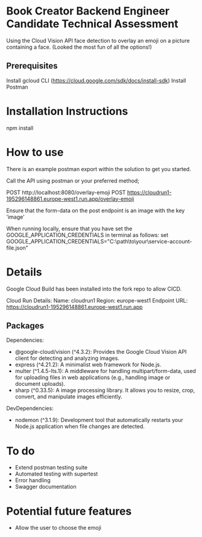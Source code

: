 # Book Creator Backend Engineer Candidate Technical Assessment

Using the Cloud Vision API face detection to overlay an emoji on a picture containing a face. (Looked the most fun of all the options!)

##  Prerequisites
Install gcloud CLI  (https://cloud.google.com/sdk/docs/install-sdk)
Install Postman

# Installation Instructions

npm install

# How to use
There is an example postman export within the solution to get you started.

Call the API using postman or your preferred method;

POST http://localhost:8080/overlay-emoji
POST https://cloudrun1-195296148861.europe-west1.run.app/overlay-emoji

Ensure that the form-data on the post endpoint is an image with the key 'image'

When running locally, ensure that you have set the GOOGLE_APPLICATION_CREDENTIALS in terminal as follows:
set GOOGLE_APPLICATION_CREDENTIALS="C:\path\to\your\service-account-file.json"


# Details
Google Cloud Build has been installed into the fork repo to allow CICD.

Cloud Run Details:
Name: cloudrun1
Region: europe-west1
Endpoint URL: https://cloudrun1-195296148861.europe-west1.run.app

## Packages
Dependencies:
- @google-cloud/vision (^4.3.2): Provides the Google Cloud Vision API client for detecting and analyzing images.
- express (^4.21.2): A minimalist web framework for Node.js. 
- multer (^1.4.5-lts.1): A middleware for handling multipart/form-data, used for uploading files in web applications (e.g., handling image or document uploads).
- sharp (^0.33.5): A image processing library. It allows you to resize, crop, convert, and manipulate images efficiently.

DevDependencies:
- nodemon (^3.1.9): Development tool that automatically restarts your Node.js application when file changes are detected.

# To do
- Extend postman testing suite
- Automated testing with supertest
- Error handling
- Swagger documentation

# Potential future features
- Allow the user to choose the emoji